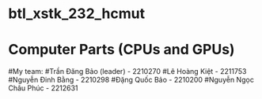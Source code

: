 # btl_xstk_232_hcmut
# Computer Parts (CPUs and GPUs)
#My team:
#Trần Đăng Bảo (leader) - 2210270
#Lê Hoàng Kiệt - 2211753
#Nguyễn Đinh Bằng - 2210298
#Đặng Quốc Bảo - 2210200
#Nguyễn Ngọc Châu Phúc - 2212631
